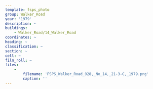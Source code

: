 ```yaml
---
template: fsps_photo
group: Walker_Road
year: '1979'
description: ~
buildings:
    - Walker_Road/14_Walker_Road
coordinates: ~
heading: ~
classification: ~
section: ~
cell: ~
film_roll: ~
files:
    -
        filename: 'FSPS_Walker_Road_028,_No_14,_21-3-C,_1979.png'
        caption: ''
---
```

